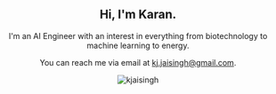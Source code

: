 <h2 align="center">Hi, I'm Karan.</h1>
<p align="center">I'm an AI Engineer with an interest in everything from biotechnology to machine learning to energy.</p>
<p align="center">You can reach me via email at <a href="mailto:kj.jaisingh@gmail.com">kj.jaisingh@gmail.com</a>.</p>
<p align="center"><img align="center" src="https://github-readme-stats.vercel.app/api?username=kjaisingh&show_icons=true" alt="kjaisingh" /></p>
